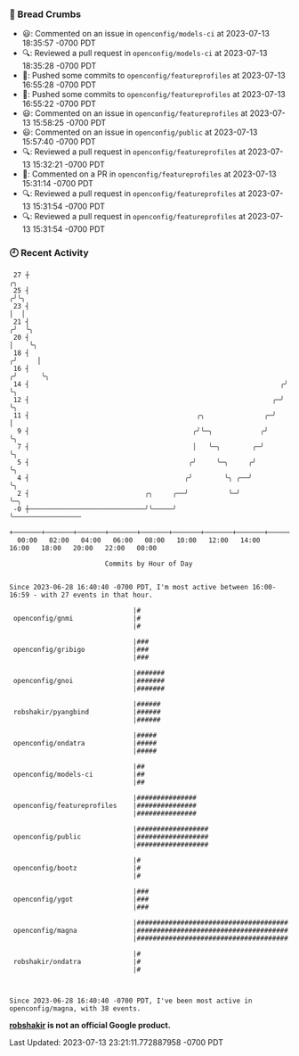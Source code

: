 ### 🍞 Bread Crumbs

 * 😃: Commented on an issue in `openconfig/models-ci` at 2023-07-13 18:35:57 -0700 PDT
 * 🔍: Reviewed a pull request in  `openconfig/models-ci` at 2023-07-13 18:35:28 -0700 PDT
 * 🚢: Pushed some commits to `openconfig/featureprofiles` at 2023-07-13 16:55:28 -0700 PDT
 * 🚢: Pushed some commits to `openconfig/featureprofiles` at 2023-07-13 16:55:22 -0700 PDT
 * 😃: Commented on an issue in `openconfig/featureprofiles` at 2023-07-13 15:58:25 -0700 PDT
 * 😃: Commented on an issue in `openconfig/public` at 2023-07-13 15:57:40 -0700 PDT
 * 🔍: Reviewed a pull request in  `openconfig/featureprofiles` at 2023-07-13 15:32:21 -0700 PDT
 * 💬: Commented on a PR in  `openconfig/featureprofiles` at 2023-07-13 15:31:14 -0700 PDT
 * 🔍: Reviewed a pull request in  `openconfig/featureprofiles` at 2023-07-13 15:31:54 -0700 PDT
 * 🔍: Reviewed a pull request in  `openconfig/featureprofiles` at 2023-07-13 15:31:54 -0700 PDT

### 🕘 Recent Activity
```
 27 ┼                                                                    ╭╮
 25 ┤                                                                   ╭╯╰╮
 23 ┤                                                                   │  │
 21 ┤                                                                  ╭╯  ╰╮
 20 ┤                                                                  │    ╰╮
 18 ┤                                                                 ╭╯     │
 16 ┤                                                                ╭╯      ╰╮
 14 ┤                                                               ╭╯        ╰╮
 12 ┤                                                             ╭─╯          ╰╮
 11 ┤                                          ╭╮               ╭─╯             │
  9 ┤                                         ╭╯╰─╮            ╭╯               ╰╮
  7 ┤                                         │   ╰─╮        ╭─╯                 ╰╮
  5 ┤                                        ╭╯     ╰─╮     ╭╯                    ╰╮
  4 ┤                                       ╭╯        ╰╮ ╭──╯                      ╰╮
  2 ┤                             ╭╮     ╭──╯          ╰─╯                          ╰─╮
 -0 ┼─────────────────────────────╯╰─────╯                                            ╰─────────────────
    +───────+───────+───────+───────+───────+───────+───────+───────+───────+───────+───────+───────+────
  00:00   02:00   04:00   06:00   08:00   10:00   12:00   14:00   16:00   18:00   20:00   22:00   00:00   

						Commits by Hour of Day


Since 2023-06-28 16:40:40 -0700 PDT, I'm most active between 16:00-16:59 - with 27 events in that hour.

```



```
                               |#
 openconfig/gnmi               |#
                               |#

                               |###
 openconfig/gribigo            |###
                               |###

                               |#######
 openconfig/gnoi               |#######
                               |#######

                               |######
 robshakir/pyangbind           |######
                               |######

                               |#####
 openconfig/ondatra            |#####
                               |#####

                               |##
 openconfig/models-ci          |##
                               |##

                               |###############
 openconfig/featureprofiles    |###############
                               |###############

                               |##################
 openconfig/public             |##################
                               |##################

                               |#
 openconfig/bootz              |#
                               |#

                               |###
 openconfig/ygot               |###
                               |###

                               |######################################
 openconfig/magna              |######################################
                               |######################################

                               |#
 robshakir/ondatra             |#
                               |#



Since 2023-06-28 16:40:40 -0700 PDT, I've been most active in openconfig/magna, with 38 events.

```
**[robshakir](mailto:robjs@google.com) is not an official Google product.**  


Last Updated: 2023-07-13 23:21:11.772887958 -0700 PDT
